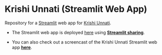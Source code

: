 # Krishi Unnati (Streamlit Web App)

Repository for a [Streamlit](https://www.streamlit.io/) web app for [Krishi Unnati](https://github.com/prateek-senapati/krishi-unnati).

* The Streamlit web app is deployed [here](https://share.streamlit.io/prateek-senapati/krishi-unnati-streamlit/main/app.py) using [__Streamlit sharing__](https://www.streamlit.io/sharing).

* You can also check out a screencast of the Krishi Unnati Streamlit web app **[here](https://bit.ly/krishi_unnati_streamlit)**.
